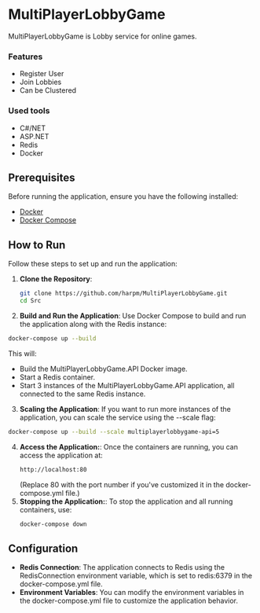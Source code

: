# MultiPlayerLobbyGame

MultiPlayerLobbyGame is Lobby service for online games.
### Features
  - Register User
  - Join Lobbies
  - Can be Clustered
### Used tools
  - C#/NET
  - ASP.NET
  - Redis
  - Docker

## Prerequisites

Before running the application, ensure you have the following installed:

- [Docker](https://docs.docker.com/get-docker/)
- [Docker Compose](https://docs.docker.com/compose/install/)

## How to Run

Follow these steps to set up and run the application:

1. **Clone the Repository**:
   ```bash
   git clone https://github.com/harpm/MultiPlayerLobbyGame.git
   cd Src
   ```
2.  **Build and Run the Application**:
Use Docker Compose to build and run the application along with the Redis instance:
  ```bash
  docker-compose up --build
  ```
This will:
  - Build the MultiPlayerLobbyGame.API Docker image.
  - Start a Redis container.
  - Start 3 instances of the MultiPlayerLobbyGame.API application, all connected to the same Redis instance.

3. **Scaling the Application**:
  If you want to run more instances of the application, you can scale the service using the --scale flag:
  ```bash
  docker-compose up --build --scale multiplayerlobbygame-api=5
  ```
4. **Access the Application:**:
   Once the containers are running, you can access the application at:
   ```bash
   http://localhost:80
   ```
   (Replace 80 with the port number if you've customized it in the docker-compose.yml file.)
5. **Stopping the Application:**:
   To stop the application and all running containers, use:
   ```bash
   docker-compose down
   ```
## Configuration
  - **Redis Connection**: The application connects to Redis using the RedisConnection environment variable, which is set to redis:6379 in the docker-compose.yml file.
  - **Environment Variables**: You can modify the environment variables in the docker-compose.yml file to customize the application behavior.
